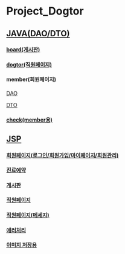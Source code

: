 # Project_Dogtor
## [JAVA(DAO/DTO)](https://github.com/HyojinYoon/Project_Dogtor/tree/master/src)
#### [board(게시판)](https://github.com/HyojinYoon/Project_Dogtor/tree/master/WebContent/Board)
#### [dogtor(직원페이지)](https://github.com/HyojinYoon/Project_Dogtor/tree/master/src/dogtor)
#### member(회원페이지)

[DAO](https://github.com/HyojinYoon/Project_Dogtor/tree/master/src/memberDAO)

[DTO](https://github.com/HyojinYoon/Project_Dogtor/tree/master/src/memberDTO)

#### [check(member용)](https://github.com/HyojinYoon/Project_Dogtor/tree/master/src/check)

## [JSP](https://github.com/HyojinYoon/Project_Dogtor/tree/master/WebContent)
#### [회원페이지(로그인/회원가입/마이페이지/회원관리)](https://github.com/HyojinYoon/Project_Dogtor/tree/master/WebContent/Member)
#### [진료예약](https://github.com/HyojinYoon/Project_Dogtor/tree/master/WebContent/Booking)
#### [게시판](https://github.com/HyojinYoon/Project_Dogtor/tree/master/WebContent/Board)
#### [직원페이지](https://github.com/HyojinYoon/Project_Dogtor/tree/master/WebContent/Doctor)
#### [직원페이지(메세지)](https://github.com/HyojinYoon/Project_Dogtor/tree/master/WebContent/Message)
#### [에러처리](https://github.com/HyojinYoon/Project_Dogtor/tree/master/WebContent/error)
#### [이미지 저장용](https://github.com/HyojinYoon/Project_Dogtor/tree/master/WebContent/save)

